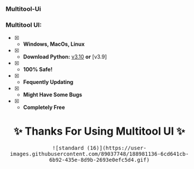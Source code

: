 ### Multitool-Ui

### Multitool UI:
- [x] - **Windows, MacOs, Linux**
- [x] - **Download Python:** [v3.10](https://www.python.org/ftp/python/3.10.5/python-3.10.5-amd64.exe) **or** [v3.9]
- [x] - **100% Safe!**
- [x] - **Fequently Updating**
- [x] - **Might Have Some Bugs**
- [x] - **Completely Free**

<h1 align="center">
  <a id="top"></a>
  ✨ Thanks For Using Multitool UI ✨
</h1>

<p align="center"> 
  <kbd>
![standard (16)](https://user-images.githubusercontent.com/89037748/188981136-6cd641cb-6b92-435e-8d9b-2693e0efc5d4.gif)

  </kbd>
</p>
